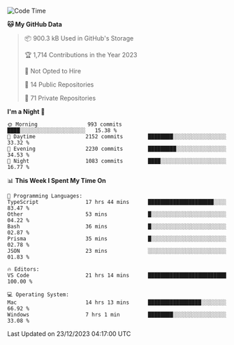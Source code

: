 <!--START_SECTION:waka-->
![Code Time](http://img.shields.io/badge/Code%20Time-5%2C052%20hrs%204%20mins-blue)

**🐱 My GitHub Data** 

> 📦 900.3 kB Used in GitHub's Storage 
 > 
> 🏆 1,714 Contributions in the Year 2023
 > 
> 🚫 Not Opted to Hire
 > 
> 📜 14 Public Repositories 
 > 
> 🔑 71 Private Repositories 
 > 
**I'm a Night 🦉** 

```text
🌞 Morning                993 commits         ████░░░░░░░░░░░░░░░░░░░░░   15.38 % 
🌆 Daytime                2152 commits        ████████░░░░░░░░░░░░░░░░░   33.32 % 
🌃 Evening                2230 commits        █████████░░░░░░░░░░░░░░░░   34.53 % 
🌙 Night                  1083 commits        ████░░░░░░░░░░░░░░░░░░░░░   16.77 % 
```


📊 **This Week I Spent My Time On** 

```text
💬 Programming Languages: 
TypeScript               17 hrs 44 mins      █████████████████████░░░░   83.47 % 
Other                    53 mins             █░░░░░░░░░░░░░░░░░░░░░░░░   04.22 % 
Bash                     36 mins             █░░░░░░░░░░░░░░░░░░░░░░░░   02.87 % 
Prisma                   35 mins             █░░░░░░░░░░░░░░░░░░░░░░░░   02.78 % 
JSON                     23 mins             ░░░░░░░░░░░░░░░░░░░░░░░░░   01.83 % 

🔥 Editors: 
VS Code                  21 hrs 14 mins      █████████████████████████   100.00 % 

💻 Operating System: 
Mac                      14 hrs 13 mins      █████████████████░░░░░░░░   66.92 % 
Windows                  7 hrs 1 min         ████████░░░░░░░░░░░░░░░░░   33.08 % 
```


 Last Updated on 23/12/2023 04:17:00 UTC
<!--END_SECTION:waka-->

